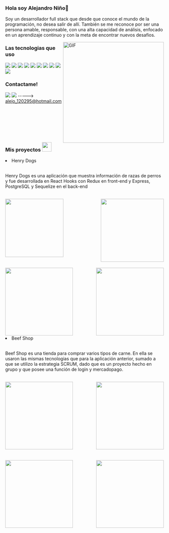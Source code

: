 ### Hola soy Alejandro Niño👋
<div>
<p>Soy un desarrollador full stack que desde que conoce el mundo de la programación, no desea salir de allí. También se me reconoce por ser una persona amable, responsable, con una alta capacidad de análisis, enfocado en un aprendizaje continuo y con la meta de encontrar nuevos desafios. </p>

<img align="right" alt="GIF" height="320px" src="https://i.pinimg.com/originals/e4/26/70/e426702edf874b181aced1e2fa5c6cde.gif" />

### Las tecnologias que uso

<a src="https://www.javascript.com/"><img src="https://img.icons8.com/color/48/000000/javascript.png"/></a>
<a src="https://reactjs.org/"><img src="https://img.icons8.com/color/48/000000/react-native.png"/></a>
<a src="https://es.redux.js.org/"><img src="https://img.icons8.com/color/48/000000/redux.png"/></a>
<a src="https://nodejs.org/"><img src="https://img.icons8.com/color/48/000000/nodejs.png"/></a>
<a src="https://www.postgresql.org/"><img src="https://img.icons8.com/color/48/000000/postgresql.png"/></a>
<a src="https://git-scm.com/"><img src="https://img.icons8.com/color/48/000000/git.png"/></a>
<a src="https://visualstudio.microsoft.com/"><img src="https://img.icons8.com/color/48/000000/visual-studio.png"/></a>
<a src="https://www.npmjs.com/"><img src="https://img.icons8.com/color/48/000000/npm.png"/></a>
<a src="https://getbootstrap.com/"><img src="https://img.icons8.com/color/48/000000/bootstrap.png"/></a>
<a src="https://github.com/"><img src="https://img.icons8.com/color/48/000000/github--v1.png"/></a>

### Contactame!
<a src="https://www.linkedin.com/in/david-alejandro-nino/"><img src="https://img.icons8.com/color/48/000000/linkedin.png"/></a>
<a src="https://www.linkedin.com/in/david-alejandro-nino/"><img src="https://img.icons8.com/color/48/000000/microsoft-outlook.png"/></a>
-----> alejo_120295@hotmail.com

</br>
</br>  
</br>  
</br>  
</br>  
  
### Mis proyectos <img src="https://github.com/TheDudeThatCode/TheDudeThatCode/blob/master/Assets/Mario_Hello_Big.gif" width="30px">

<li> Henry Dogs </li>
</br>
<p> Henry Dogs es una aplicación que muestra información de razas de perros y fue desarrollada en React Hooks con Redux en front-end y Express, PostgreSQL y Sequelize en el back-end </p>

</br>  

<img src="https://user-images.githubusercontent.com/90222547/160092288-6c1ac6b9-d555-4e04-b90e-eaf27845c22e.png" height="185px" />

<img align="right" src="https://user-images.githubusercontent.com/90222547/160090283-1de65077-0b09-4a82-951a-c8a72c9dfbe3.png" height="200px" />

</br>  
</br>
</br>

<img src="https://user-images.githubusercontent.com/90222547/160091290-fe96568d-96e1-4d2e-9d0f-b655142cf473.png" height="215px" />

<img align="right" src="https://user-images.githubusercontent.com/90222547/160091071-3552d68a-dcb7-4693-ad78-5b2c501195ec.png" height="215px" />
</br> 
<li> Beef Shop </li>
</br>
<p> Beef Shop es una tienda para comprar varios tipos de carne. En ella se usaron las mismas tecnologias que para la aplicación anterior, sumado a que se utilizo la estrategia SCRUM, dado que es un proyecto hecho en grupo y que posee una función de login y mercadopago. </p>

</br>  

<img src="https://user-images.githubusercontent.com/90222547/160094267-10238677-8aca-401d-b652-97827358e3ed.png" height="215px" />

<img align="right" src="https://user-images.githubusercontent.com/90222547/160094293-8922ef89-116b-4c49-ba6c-67aa0e718e27.png" height="215px" />

</br>  
</br>
</br>

<img src="https://user-images.githubusercontent.com/90222547/160094313-f54d416a-7d0c-403e-9a32-3ce9950159c6.png" height="215px" />

<img align="right" src="https://user-images.githubusercontent.com/90222547/160094341-fb828c70-7bc9-4de7-9880-041cf5ac74e0.png" height="215px" />

<!--
**Alejo-Nino95/Alejo-Nino95** is a ✨ _special_ ✨ repository because its `README.md` (this file) appears on your GitHub profile.

Here are some ideas to get you started:

- 🔭 I’m currently working on ...
- 🌱 I’m currently learning ...
- 👯 I’m looking to collaborate on ...
- 🤔 I’m looking for help with ...
- 💬 Ask me about ...
- 📫 How to reach me: ...
- 😄 Pronouns: ...
- ⚡ Fun fact: ...
-->
